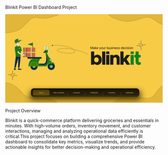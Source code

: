 Blinkit Power BI Dashboard Project

![img alt](Dashboard/Home.png)

Project Overview

Blinkit is a quick-commerce platform delivering groceries and essentials in minutes. With high-volume orders, inventory movement, and customer interactions, managing and analyzing operational data efficiently is critical.This project focuses on building a comprehensive Power BI dashboard to consolidate key metrics, visualize trends, and provide actionable insights for better decision-making and operational efficiency.
